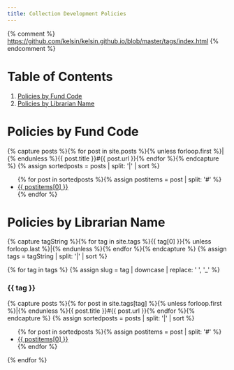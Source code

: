 ```yaml
---
title: Collection Development Policies
---
```

{% comment %}
  https://github.com/kelsin/kelsin.github.io/blob/master/tags/index.html
{% endcomment %}

<h1>Table of Contents</h1>
<ol>
  <li><a href="#funds">Policies by Fund Code</a></li>
  <li><a href="#librarians">Policies by Librarian Name</a></li>
</ol>

<h1 id="funds" name="funds">Policies by Fund Code</h1>


{% capture posts %}{% for post in site.posts %}{% unless forloop.first %}|{% endunless %}{{ post.title }}#{{ post.url }}{% endfor %}{% endcapture %}
{% assign sortedposts = posts | split: '|' | sort %}
<ul>
{% for post in sortedposts %}{% assign postitems = post | split: '#' %}
  <li><a href="{{ site.github.url }}{{ postitems[1] }}">{{ postitems[0] }}</a></li>
{% endfor %}
</ul>

<h1 id="librarians" name="librarians">Policies by Librarian Name</h1>

{% capture tagString %}{% for tag in site.tags %}{{ tag[0] }}{% unless forloop.last %}|{% endunless %}{% endfor %}{% endcapture %}
{% assign tags = tagString | split: '|' | sort %}

{% for tag in tags %}
{% assign slug = tag | downcase | replace: ' ', '_' %}
<div class="tag">
  <a class="anchor" id="{{ slug }}"></a>
  <h3>{{ tag }}</h3>
  {% capture posts %}{% for post in site.tags[tag] %}{% unless forloop.first %}|{% endunless %}{{ post.title }}#{{ post.url }}{% endfor %}{% endcapture %}
  {% assign sortedposts = posts | split: '|' | sort %}
  <ul>
  {% for post in sortedposts %}{% assign postitems = post | split: '#' %}
    <li><a href="{{ site.github.url }}{{ postitems[1] }}">{{ postitems[0] }}</a></li>
  {% endfor %}
  </ul>
</div>
{% endfor %}





